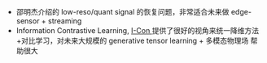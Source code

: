 
- 邵明杰介绍的 low-reso/quant signal 的恢复问题，非常适合未来做 edge-sensor + streaming 
- Information Contrastive Learning, [I-Con ](https://zhuanlan.zhihu.com/p/1899802439634379584) 提供了很好的视角来统一降维方法+对比学习，对未来大规模的 generative tensor learning + 多模态物理场 帮助很大